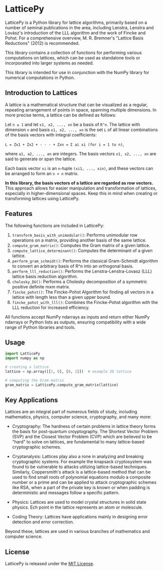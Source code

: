 
# LatticePy

LatticePy is a Python library for lattice algorithms, primarily based on a 
number of seminal publications in the area, including Lenstra, Lenstra and 
Lovász's introduction of the LLL algorithm and the work of Fincke and Pohst. 
For a comprehensive overview, M. R. Bremner's "Lattice Basis Reductions" (2012) 
is recommended.

This library contains a collection of functions for performing various 
computations on lattices, which can be used as standalone tools or incorporated 
into larger systems as needed.

This library is intended for use in conjunction with the NumPy library for 
numerical computations in Python.

## Introduction to Lattices

A lattice is a mathematical structure that can be visualized as a regular, 
repeating arrangement of points in space, spanning multiple dimensions. 
In more precise terms, a lattice can be defined as follows:

Let `n ≥ 1` and let `x1, x2, ..., xn` be a basis of `R^n`. The lattice with 
dimension `n` and basis `x1, x2, ..., xn` is the set `L` of all linear 
combinations of the basis vectors with integral coefficients:

`L = Zx1 + Zx2 + · · · + Zxn = Σ ai xi (for i = 1 to n)`,

where `a1, a2, ..., an` are integers. The basis vectors `x1, x2, ..., xn` are 
said to generate or span the lattice.

Each basis vector `xi` is an `n`-tuple `(xi1, ..., xin)`, and these vectors 
can be arranged to form an `n × n` matrix.

**In this library, the basis vectors of a lattice are regarded as row vectors.** 
This approach allows for easier manipulation and transformation of lattices, 
especially in higher-dimensional spaces. Keep this in mind when creating or 
transforming lattices using LatticePy.


## Features

The following functions are included in LatticePy:

1. `transform_basis_with_unimodular()`: Performs unimodular row operations on a matrix, providing another basis of the same lattice.
2. `compute_gram_matrix()`: Computes the Gram matrix of a given lattice.
3. `compute_lattice_determinant()`: Computes the determinant of a given lattice.
4. `perform_gram_schmidt()`: Performs the classical Gram-Schmidt algorithm to convert an arbitrary basis of R^n into an orthogonal basis.
5. `perform_lll_reduction()`: Performs the Lenstra-Lenstra-Lovasz (LLL) lattice basis reduction algorithm.
6. `cholesky_DU()`: Performs a Cholesky decomposition of a symmetric positive definite mxm matrix.
7. `fincke_pohst()`: The Fincke-Pohst Algorithm for finding all vectors in a lattice with length less than a given upper bound.
8. `fincke_pohst_with_lll()`: Combines the Fincke-Pohst algorithm with the LLL reduction for increased efficiency.

All functions accept NumPy ndarrays as inputs and return either NumPy ndarrays 
or Python lists as outputs, ensuring compatibility with a wide range of Python 
libraries and tools.

## Usage

```python
import LatticePy
import numpy as np

# creating a lattice
lattice = np.array([[1, 0], [0, 1]])  # example 2D lattice

# computing the Gram matrix
gram_matrix = LatticePy.compute_gram_matrix(lattice)
```

## Key Applications

Lattices are an integral part of numerous fields of study, including 
mathematics, physics, computer science, cryptography, and many more:

- Cryptography: The hardness of certain problems in lattice theory forms the
  basis for post-quantum croyptography. The Shortest Vector Problem (SVP) and
  the Closest Vector Problem (CVP) which are believed to be "hard" to solve on
  lattices, are fundamental to many lattice-based cryptographic schemes.

- Cryptanalysis: Lattices play also a rone in analyzing and breaking
  cryptographic systems. For example the knapsack cryptosystem was found to be
  vulnerable to attacks utilizing lattice-based techniques. Similarly,
  Coppersmith's attack is a lattice-based method that can be used to find small
  roots of polynomial equations modulo a composite number or a prime and can be
  applied to attack cryptographic schemes like RSA, when a part of the private
  key is known or when padding is deterministic and messages follow a specific
  pattern.

- Physics: Lattices are used to model crystal structures in solid state
  physics. Ech point in the lattice represents an atom or molescule.

- Coding Theory: Lattices have applications mainly in designing error detection
  and error correction.

Beyond these, lattices are used in various branches of mathematics and computer
science.

## License

LatticePy is released under the [MIT License](https://choosealicense.com/licenses/mit/).
